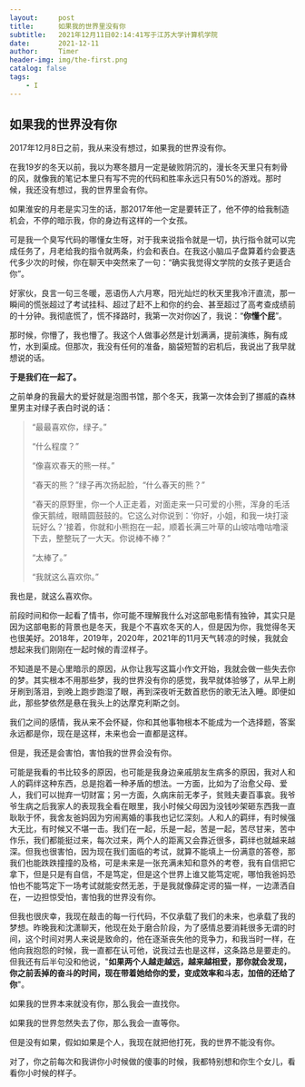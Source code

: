 ```yaml
---
layout:     post
title:      如果我的世界里没有你
subtitle:   2021年12月11日02:14:41写于江苏大学计算机学院
date:       2021-12-11
author:     Timer
header-img: img/the-first.png
catalog: false
tags:
    - I
---
```


## 如果我的世界没有你

2017年12月8日之前，我从来没有想过，如果我的世界没有你。

在我19岁的冬天以前，我以为寒冬腊月一定是破败阴沉的，漫长冬天里只有刺骨的风，就像我的笔记本里只有写不完的代码和胜率永远只有50%的游戏。那时候，我还没有想过，我的世界里会有你。

如果淮安的月老是实习生的话，那2017年他一定是要转正了，他不停的给我制造机会，不停的暗示我，你的身边有这样的一个女孩。

可是我一个臭写代码的哪懂女生呀，对于我来说指令就是一切，执行指令就可以完成任务了，月老给我的指令就两条，约会和表白。在我这小脑瓜子盘算着约会要迭代多少次的时候，你在聊天中突然来了一句：“确实我觉得文学院的女孩子更适合你”。

好家伙，良言一句三冬暖，恶语伤人六月寒，阳光灿烂的秋天里我冷汗直流，那一瞬间的慌张超过了考试挂科、超过了赶不上和你的约会、甚至超过了高考查成绩前的十分钟。我彻底慌了，慌不择路时，我第一次对你凶了，我说：“**你懂个屁**”。

那时候，你懵了，我也懵了。我这个人做事必然是计划满满，提前演练，胸有成竹，水到渠成。但那次，我没有任何的准备，脑袋短暂的宕机后，我说出了我早就想说的话。



**于是我们在一起了。**

 

之前单身的我最大的爱好就是泡图书馆，那个冬天，我第一次体会到了挪威的森林里男主对绿子表白时说的话：

> “最最喜欢你，绿子。”
>
> “什么程度？”
>
> “像喜欢春天的熊一样。”
>
> “春天的熊？”绿子再次扬起脸，“什么春天的熊？”
>
> “春天的原野里，你一个人正走着，对面走来一只可爱的小熊，浑身的毛活像天鹅绒，眼睛圆鼓鼓的。它这么对你说到：‘你好，小姐，和我一块打滚玩好么？’接着，你就和小熊抱在一起，顺着长满三叶草的山坡咕噜咕噜滚下去，整整玩了一大天。你说棒不棒？”
>
> “太棒了。”
>
> “我就这么喜欢你。”

我也是，就这么喜欢你。

前段时间和你一起看了情书，你可能不理解我什么对这部电影情有独钟，其实只是因为这部电影的背景也是冬天，我是个不喜欢冬天的人，但是因为你，我觉得冬天也很美好。2018年，2019年，2020年，2021年的11月天气转凉的时候，我就会想起来我们刚刚在一起时候的青涩样子。

不知道是不是心里暗示的原因，从你让我写这篇小作文开始，我就会做一些失去你的梦。其实根本不用那些梦，我的世界没有你的感觉，我早就体验够了，从早上刷牙刷到落泪，到晚上跑步跑湿了眼，再到深夜听无数首悲伤的歌无法入睡。即便如此，那些梦依然是悬在我头上的达摩克利斯之剑。

我们之间的感情，我从来不会怀疑，你和其他事物根本不能成为一个选择题，答案永远都是你，现在是这样，未来也会一直都是这样。

但是，我还是会害怕，害怕我的世界会没有你。

可能是我看的书比较多的原因，也可能是我身边亲戚朋友生病多的原因，我对人和人的羁绊这种东西，总是抱着一种矛盾的想法。一方面，比如为了治愈父母、爱人，我们可以抛弃一切财富；另一方面，久病床前无孝子，贫贱夫妻百事哀。我爷爷生病之后我家人的表现我全看在眼里，我小时候父母因为没钱吵架砸东西我一直耿耿于怀，我舍友爸妈因为穷闹离婚的事我也记忆深刻。人和人的羁绊，有时候强大无比，有时候又不堪一击。我们在一起，乐是一起，苦是一起，苦尽甘来，苦中作乐，我们都能挺过来，每次过来，两个人的距离又会靠近很多，羁绊也就越来越深。但我也很害怕，因为现在我们面临的考试，就算不能填上一份满意的答卷，那我们也能跌跌撞撞的及格，可是未来是一张充满未知和意外的考卷，我有自信把它拿下，但是只是有自信，不是笃定，但是这个世界上谁又能笃定呢，哪怕我爸妈恐怕也不能笃定下一场考试就能安然无恙，于是我就像薛定谔的猫一样，一边潇洒自在，一边担惊受怕，害怕我的世界没有你。

但我也很庆幸，我现在敲击的每一行代码，不仅承载了我们的未来，也承载了我的梦想。昨晚我和沈潇聊天，他现在处于磨合阶段，为了感情总要消耗很多无谓的时间，这个时间对男人来说是致命的，他在逐渐丧失他的竞争力，和我当时一样，在他向我抱怨的时候，我一直都在认可他，说我过去也是这样，这条路总是要走的。但我还有后半句没和他说，"**如果两个人越走越远，越来越相爱，那你就会发现，你之前丢掉的奋斗的时间，现在带着她给你的爱，变成效率和斗志，加倍的还给了你**"。

如果我的世界本来就没有你，那么我会一直找你。

如果我的世界忽然失去了你，那么我会一直等你。

但是没有如果，假如如果是个人，我现在就把他打死，我的世界不能没有你。

对了，你之前每次和我讲你小时候做的傻事的时候，我都特别想和你生个女儿，看看你小时候的样子。